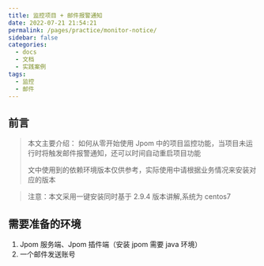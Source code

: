 ```yaml
---
title: 监控项目 + 邮件报警通知
date: 2022-07-21 21:54:21
permalink: /pages/practice/monitor-notice/
sidebar: false
categories:
  - docs
  - 文档
  - 实践案例
tags:
  - 监控
  - 邮件
---
```



## 前言

> 本文主要介绍：
> 如何从零开始使用 Jpom 中的项目监控功能，当项目未运行时将触发邮件报警通知，还可以时间自动重启项目功能
>
> 文中使用到的依赖环境版本仅供参考，实际使用中请根据业务情况来安装对应的版本

> 注意：本文采用一键安装同时基于 2.9.4 版本讲解,系统为 centos7

## 需要准备的环境

1. Jpom 服务端、Jpom 插件端（安装 jpom 需要 java 环境）
2. 一个邮件发送账号
